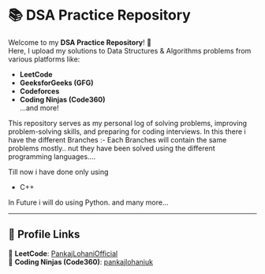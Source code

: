 # 📚 DSA Practice Repository

Welcome to my **DSA Practice Repository**! 🚀  
Here, I upload my solutions to Data Structures & Algorithms problems from various platforms like:

- **LeetCode**
- **GeeksforGeeks (GFG)**
- **Codeforces**
- **Coding Ninjas (Code360)**  
  …and more!

This repository serves as my personal log of solving problems, improving problem-solving skills, and preparing for coding interviews.
In this there i have the different Branches :- Each Branches will contain the same problems mostly.. nut they have been solved using the different programming languages....

Till now i have done only using
- C++

In Future i will do using Python. and many more...

---

## 🌟 Profile Links

🔗 **LeetCode**: [PankajLohaniOfficial](https://leetcode.com/u/pankajlohaniofficial/)  
🔗 **Coding Ninjas (Code360)**: [pankajlohaniuk](https://www.naukri.com/code360/profile/pankajlohaniuk)
